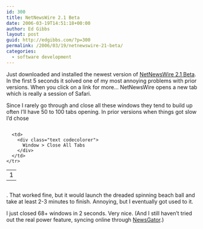 ```yaml
---
id: 300
title: NetNewsWire 2.1 Beta
date: 2006-03-19T14:51:18+00:00
author: Ed Gibbs
layout: post
guid: http://edgibbs.com/?p=300
permalink: /2006/03/19/netnewswire-21-beta/
categories:
  - software development
---
```

Just downloaded and installed the newest version of [NetNewsWire 2.1 Beta](http://ranchero.com/netnewswire/beta.php). In the first 5 seconds it solved one of my most annoying problems with prior versions. When you click on a link for more&#8230; NetNewsWire opens a new tab which is really a session of Safari.

Since I rarely go through and close all these windows they tend to build up often I&#8217;ll have 50 to 100 tabs opening. In prior versions when things got slow I&#8217;d chose

<div class="codecolorer-container text vibrant overflow-off" style="overflow:auto;white-space:nowrap;">
  <table cellspacing="0" cellpadding="0">
    <tr>
      <td class="line-numbers">
        <div>
          1<br />
        </div>
      </td>
      
      <td>
        <div class="text codecolorer">
          Window > Close All Tabs
        </div>
      </td>
    </tr>
  </table>
</div>

. That worked fine, but it would launch the dreaded spinning beach ball and take at least 2-3 minutes to finish. Annoying, but I eventually got used to it.

I just closed 68+ windows in 2 seconds. Very nice. (And I still haven&#8217;t tried out the real power feature, syncing online through [NewsGator](http://www.newsgator.com/home.aspx).)
